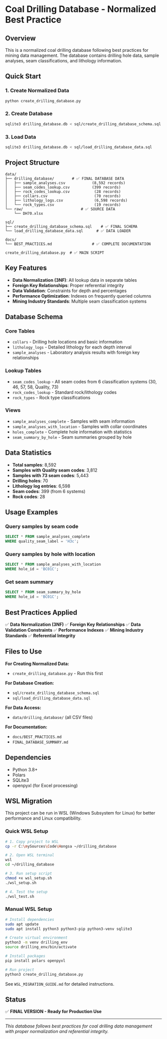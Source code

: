 # Coal Drilling Database - Normalized Best Practice

## Overview
This is a normalized coal drilling database following best practices for mining data management. The database contains drilling hole data, sample analyses, seam classifications, and lithology information.

## Quick Start

### 1. Create Normalized Data
```bash
python create_drilling_database.py
```

### 2. Create Database
```bash
sqlite3 drilling_database.db < sql/create_drilling_database_schema.sql
```

### 3. Load Data
```bash
sqlite3 drilling_database.db < sql/load_drilling_database_data.sql
```

## Project Structure

```
data/
├── drilling_database/        # ✅ FINAL DATABASE DATA
│   ├── sample_analyses.csv            (8,592 records)
│   ├── seam_codes_lookup.csv          (399 records)
│   ├── rock_codes_lookup.csv           (28 records)
│   ├── collars.csv                     (70 records)
│   ├── lithology_logs.csv              (6,598 records)
│   └── rock_types.csv                  (19 records)
└── raw/                          # ✅ SOURCE DATA
    └── DH70.xlsx

sql/
├── create_drilling_database_schema.sql    # ✅ FINAL SCHEMA
└── load_drilling_database_data.sql      # ✅ DATA LOADER

docs/
└── BEST_PRACTICES.md                  # ✅ COMPLETE DOCUMENTATION

create_drilling_database.py  # ✅ MAIN SCRIPT
```

## Key Features

- **Data Normalization (3NF)**: All lookup data in separate tables
- **Foreign Key Relationships**: Proper referential integrity
- **Data Validation**: Constraints for depth and percentages
- **Performance Optimization**: Indexes on frequently queried columns
- **Mining Industry Standards**: Multiple seam classification systems

## Database Schema

### Core Tables
- `collars` - Drilling hole locations and basic information
- `lithology_logs` - Detailed lithology for each depth interval
- `sample_analyses` - Laboratory analysis results with foreign key relationships

### Lookup Tables
- `seam_codes_lookup` - All seam codes from 6 classification systems (30, 46, 57, 58, Quality, 73)
- `rock_codes_lookup` - Standard rock/lithology codes
- `rock_types` - Rock type classifications

### Views
- `sample_analyses_complete` - Samples with seam information
- `sample_analyses_with_location` - Samples with collar coordinates
- `holes_complete` - Complete hole information with statistics
- `seam_summary_by_hole` - Seam summaries grouped by hole

## Data Statistics

- **Total samples**: 8,592
- **Samples with Quality seam codes**: 3,812
- **Samples with 73 seam codes**: 5,443
- **Drilling holes**: 70
- **Lithology log entries**: 6,598
- **Seam codes**: 399 (from 6 systems)
- **Rock codes**: 28

## Usage Examples

### Query samples by seam code
```sql
SELECT * FROM sample_analyses_complete
WHERE quality_seam_label = 'H3c';
```

### Query samples by hole with location
```sql
SELECT * FROM sample_analyses_with_location
WHERE hole_id = 'BC01C';
```

### Get seam summary
```sql
SELECT * FROM seam_summary_by_hole
WHERE hole_id = 'BC01C';
```

## Best Practices Applied

✅ **Data Normalization (3NF)**
✅ **Foreign Key Relationships**
✅ **Data Validation Constraints**
✅ **Performance Indexes**
✅ **Mining Industry Standards**
✅ **Referential Integrity**

## Files to Use

**For Creating Normalized Data:**
- `create_drilling_database.py` - Run this first

**For Database Creation:**
- `sql/create_drilling_database_schema.sql`
- `sql/load_drilling_database_data.sql`

**For Data Access:**
- `data/drilling_database/` (all CSV files)

**For Documentation:**
- `docs/BEST_PRACTICES.md`
- `FINAL_DATABASE_SUMMARY.md`

## Dependencies

- Python 3.8+
- Polars
- SQLite3
- openpyxl (for Excel processing)

## WSL Migration

This project can be run in WSL (Windows Subsystem for Linux) for better performance and Linux compatibility.

### Quick WSL Setup
```bash
# 1. Copy project to WSL
cp -r C:\mySources\Code\Hongsa ~/drilling_database

# 2. Open WSL terminal
wsl
cd ~/drilling_database

# 3. Run setup script
chmod +x wsl_setup.sh
./wsl_setup.sh

# 4. Test the setup
./wsl_test.sh
```

### Manual WSL Setup
```bash
# Install dependencies
sudo apt update
sudo apt install python3 python3-pip python3-venv sqlite3

# Create virtual environment
python3 -m venv drilling_env
source drilling_env/bin/activate

# Install packages
pip install polars openpyxl

# Run project
python3 create_drilling_database.py
```

See `WSL_MIGRATION_GUIDE.md` for detailed instructions.

## Status
✅ **FINAL VERSION - Ready for Production Use**

---
*This database follows best practices for coal drilling data management with proper normalization and referential integrity.*